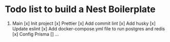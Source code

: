 # Todo list to build a Nest Boilerplate

1. Main
   [x] Init project
   [x] Prettier
   [x] Add commit lint
   [x] Add husky
   [x] Update eslint
   [x] Add docker-compose.yml file to run postgres and redis
   [x] Config Prisma
   [] ...
